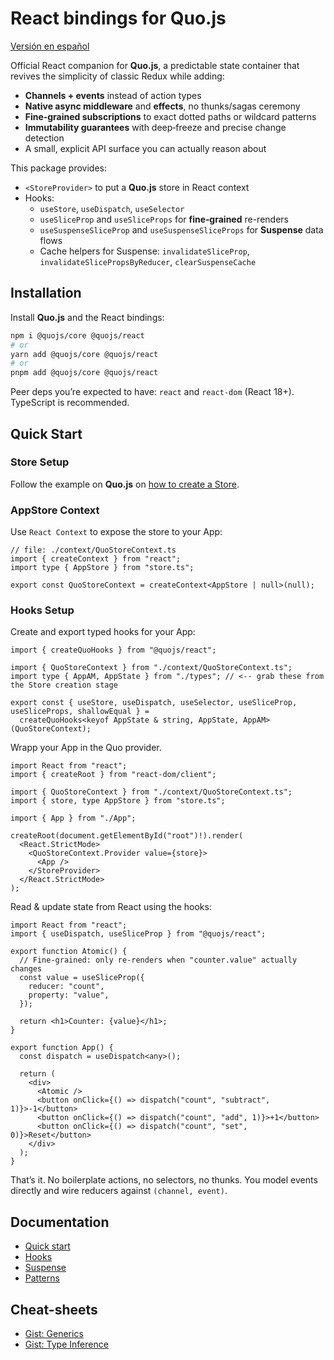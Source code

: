 # React bindings for Quo.js

[Versión en español](./README.es.md)

Official React companion for **Quo.js**, a predictable state container that
revives the simplicity of classic Redux while adding:

- **Channels + events** instead of action types
- **Native async middleware** and **effects**, no thunks/sagas ceremony
- **Fine‑grained subscriptions** to exact dotted paths or wildcard patterns
- **Immutability guarantees** with deep‑freeze and precise change detection
- A small, explicit API surface you can actually reason about

This package provides:

- `<StoreProvider>` to put a **Quo.js** store in React context
- Hooks:
  - `useStore`, `useDispatch`, `useSelector`
  - `useSliceProp` and `useSliceProps` for **fine‑grained** re-renders
  - `useSuspenseSliceProp` and `useSuspenseSliceProps` for **Suspense** data flows
  - Cache helpers for Suspense: `invalidateSliceProp`, `invalidateSlicePropsByReducer`,
    `clearSuspenseCache`

## Installation

Install **Quo.js** and the React bindings:

```bash
npm i @quojs/core @quojs/react
# or
yarn add @quojs/core @quojs/react
# or
pnpm add @quojs/core @quojs/react
```

Peer deps you’re expected to have: `react` and `react-dom` (React 18+). TypeScript is recommended.

## Quick Start

### Store Setup

Follow the example on **Quo.js** on [how to create a Store](../../core/docs/en/core.md#quick-start).

### AppStore Context

Use `React Context` to expose the store to your App:

```tsx
// file: ./context/QuoStoreContext.ts
import { createContext } from "react";
import type { AppStore } from "store.ts";

export const QuoStoreContext = createContext<AppStore | null>(null);
```

### Hooks Setup

Create and export typed hooks for your App:

```tsx
import { createQuoHooks } from "@quojs/react";

import { QuoStoreContext } from "./context/QuoStoreContext.ts";
import type { AppAM, AppState } from "./types"; // <-- grab these from the Store creation stage

export const { useStore, useDispatch, useSelector, useSliceProp, useSliceProps, shallowEqual } =
  createQuoHooks<keyof AppState & string, AppState, AppAM>(QuoStoreContext);
```
Wrapp your App in the Quo provider.

```tsx
import React from "react";
import { createRoot } from "react-dom/client";

import { QuoStoreContext } from "./context/QuoStoreContext.ts";
import { store, type AppStore } from "store.ts";

import { App } from "./App";

createRoot(document.getElementById("root")!).render(
  <React.StrictMode>
    <QuoStoreContext.Provider value={store}>
      <App />
    </StoreProvider>
  </React.StrictMode>
);
```

Read & update state from React using the hooks:

```tsx
import React from "react";
import { useDispatch, useSliceProp } from "@quojs/react";

export function Atomic() {
  // Fine-grained: only re-renders when "counter.value" actually changes
  const value = useSliceProp({
    reducer: "count",
    property: "value",
  });

  return <h1>Counter: {value}</h1>;
}

export function App() {
  const dispatch = useDispatch<any>();

  return (
    <div>
      <Atomic />
      <button onClick={() => dispatch("count", "subtract", 1)}>-1</button>
      <button onClick={() => dispatch("count", "add", 1)}>+1</button>
      <button onClick={() => dispatch("count", "set", 0)}>Reset</button>
    </div>
  );
}
```

That’s it. No boilerplate actions, no selectors, no thunks. You model events directly and wire reducers against `(channel, event)`.

## Documentation

- [Quick start](./docs/en/quick-start.md)
- [Hooks](./docs/en/hooks.md)
- [Suspense](./docs/en/suspense.md)
- [Patterns](./docs/en/patterns.md)

## Cheat-sheets
- [Gist: Generics](./docs/en/gist/generics.md)
- [Gist: Type Inference](./docs/en/gist/inferred-createQuoHooks.md)
